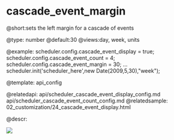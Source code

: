 cascade_event_margin
=============

@short:sets the left margin for a cascade of events
	

@type: number
@default:30
@views:day, week, units


@example:
scheduler.config.cascade_event_display = true;
scheduler.config.cascade_event_count = 4;     
scheduler.config.cascade_event_margin = 30; 
...
scheduler.init('scheduler_here',new Date(2009,5,30),"week");



@template:	api_config

@relatedapi:
	api/scheduler_cascade_event_display_config.md
    api/scheduler_cascade_event_count_config.md
@relatedsample:
	02_customization/24_cascade_event_display.html
    
@descr:

<img src="api/cascadeEventmargin_property.png"/>

